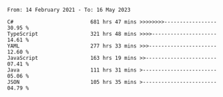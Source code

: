 <!-- [![Top Langs](https://github-readme-stats.vercel.app/api/top-langs/?username=thititongumpun&layout=compact&langs_count=7&theme=prussian)](https://github.com/thititongumpun)
[![Anurag's GitHub stats](https://github-readme-stats.vercel.app/api?username=thititongumpun&hide=stars&show_icons=true&theme=prussian)](https://github.com/thititongumpun) -->

<!--START_SECTION:waka-->

```text
From: 14 February 2021 - To: 16 May 2023

C#                         681 hrs 47 mins >>>>>>>>-----------------   30.95 %
TypeScript                 321 hrs 48 mins >>>>---------------------   14.61 %
YAML                       277 hrs 33 mins >>>----------------------   12.60 %
JavaScript                 163 hrs 19 mins >>-----------------------   07.41 %
Java                       111 hrs 31 mins >------------------------   05.06 %
JSON                       105 hrs 35 mins >------------------------   04.79 %
```

<!--END_SECTION:waka-->
